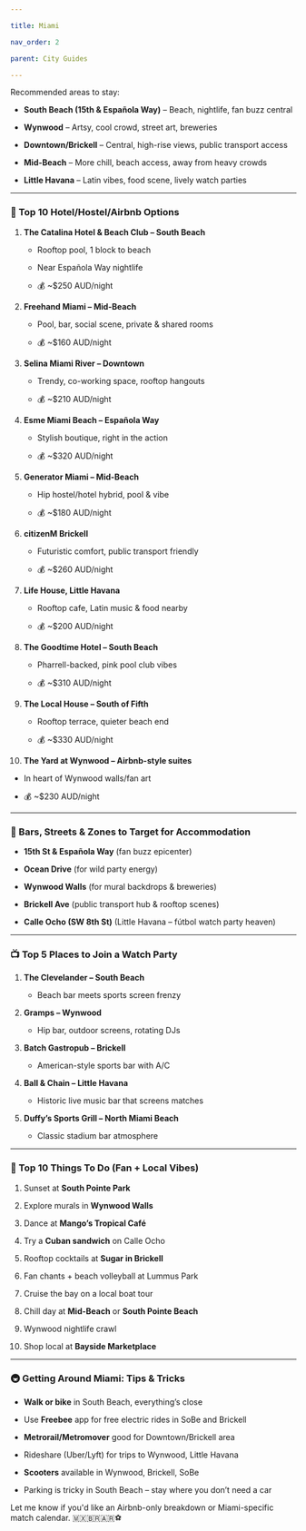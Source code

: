```yaml
---

title: Miami

nav_order: 2

parent: City Guides

---
```

Recommended areas to stay:

- **South Beach (15th & Española Way)** – Beach, nightlife, fan buzz central
    
- **Wynwood** – Artsy, cool crowd, street art, breweries
    
- **Downtown/Brickell** – Central, high-rise views, public transport access
    
- **Mid-Beach** – More chill, beach access, away from heavy crowds
    
- **Little Havana** – Latin vibes, food scene, lively watch parties
    

---

### 🏨 Top 10 Hotel/Hostel/Airbnb Options

1. **The Catalina Hotel & Beach Club – South Beach**
    
    - Rooftop pool, 1 block to beach
        
    - Near Española Way nightlife
        
    - 💰 ~$250 AUD/night
        
2. **Freehand Miami – Mid-Beach**
    
    - Pool, bar, social scene, private & shared rooms
        
    - 💰 ~$160 AUD/night
        
3. **Selina Miami River – Downtown**
    
    - Trendy, co-working space, rooftop hangouts
        
    - 💰 ~$210 AUD/night
        
4. **Esme Miami Beach – Española Way**
    
    - Stylish boutique, right in the action
        
    - 💰 ~$320 AUD/night
        
5. **Generator Miami – Mid-Beach**
    
    - Hip hostel/hotel hybrid, pool & vibe
        
    - 💰 ~$180 AUD/night
        
6. **citizenM Brickell**
    
    - Futuristic comfort, public transport friendly
        
    - 💰 ~$260 AUD/night
        
7. **Life House, Little Havana**
    
    - Rooftop cafe, Latin music & food nearby
        
    - 💰 ~$200 AUD/night
        
8. **The Goodtime Hotel – South Beach**
    
    - Pharrell-backed, pink pool club vibes
        
    - 💰 ~$310 AUD/night
        
9. **The Local House – South of Fifth**
    
    - Rooftop terrace, quieter beach end
        
    - 💰 ~$330 AUD/night
        
10. **The Yard at Wynwood – Airbnb-style suites**
    

- In heart of Wynwood walls/fan art
    
- 💰 ~$230 AUD/night
    

---

### 📍 Bars, Streets & Zones to Target for Accommodation

- **15th St & Española Way** (fan buzz epicenter)
    
- **Ocean Drive** (for wild party energy)
    
- **Wynwood Walls** (for mural backdrops & breweries)
    
- **Brickell Ave** (public transport hub & rooftop scenes)
    
- **Calle Ocho (SW 8th St)** (Little Havana – fútbol watch party heaven)
    

---

### 📺 Top 5 Places to Join a Watch Party

1. **The Clevelander – South Beach**
    
    - Beach bar meets sports screen frenzy
        
2. **Gramps – Wynwood**
    
    - Hip bar, outdoor screens, rotating DJs
        
3. **Batch Gastropub – Brickell**
    
    - American-style sports bar with A/C
        
4. **Ball & Chain – Little Havana**
    
    - Historic live music bar that screens matches
        
5. **Duffy’s Sports Grill – North Miami Beach**
    
    - Classic stadium bar atmosphere
        

---

### 🎯 Top 10 Things To Do (Fan + Local Vibes)

1. Sunset at **South Pointe Park**
    
2. Explore murals in **Wynwood Walls**
    
3. Dance at **Mango’s Tropical Café**
    
4. Try a **Cuban sandwich** on Calle Ocho
    
5. Rooftop cocktails at **Sugar in Brickell**
    
6. Fan chants + beach volleyball at Lummus Park
    
7. Cruise the bay on a local boat tour
    
8. Chill day at **Mid-Beach** or **South Pointe Beach**
    
9. Wynwood nightlife crawl
    
10. Shop local at **Bayside Marketplace**
    

---

### 🚇 Getting Around Miami: Tips & Tricks

- **Walk or bike** in South Beach, everything’s close
    
- Use **Freebee** app for free electric rides in SoBe and Brickell
    
- **Metrorail/Metromover** good for Downtown/Brickell area
    
- Rideshare (Uber/Lyft) for trips to Wynwood, Little Havana
    
- **Scooters** available in Wynwood, Brickell, SoBe
    
- Parking is tricky in South Beach – stay where you don’t need a car
    

Let me know if you'd like an Airbnb-only breakdown or Miami-specific match calendar. 🇲🇽🇧🇷🇦🇷⚽